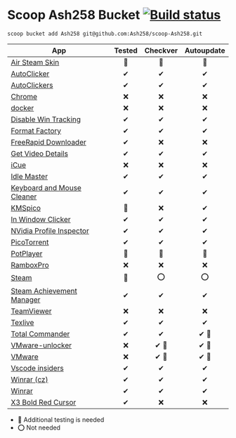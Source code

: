 # Scoop Ash258 Bucket [![Build status](https://ci.appveyor.com/api/projects/status/rfexd4x83q5thr55?svg=true)](https://ci.appveyor.com/project/Ash258/scoop-ash258)

`scoop bucket add Ash258 git@github.com:Ash258/scoop-Ash258.git`

| App                                                | Tested | Checkver | Autoupdate |
| -------------------------------------------------- | :----: | :------: | :--------: |
| [Air Steam Skin](./AirForSteam.json)               | 💯     | 💯       | 💯         |
| [AutoClicker](./AutoClicker.json)                  | ✔      | ✔        | ✔          |
| [AutoClickers](./AutoClickers.json)                | ✔      | ✔        | ✔          |
| [Chrome](./Chrome.json)                            | ❌      | ❌        | ❌          |
| [docker](./docker.json)                            | ❌      | ❌        | ❌          |
| [Disable Win Tracking](./DWT.json)                 | ✔      | ✔        | ✔          |
| [Format Factory](./FormatFactory.json)             | ✔      | ✔        | ✔          |
| [FreeRapid Downloader](./FRD.json)                 | ✔      | ❌        | ❌          |
| [Get Video Details](./GVD.json)                    | ✔      | ✔        | ✔          |
| [iCue](./iCue.json)                                | ❌      | ❌        | ❌          |
| [Idle Master](./IdleMaster.json)                   | ✔      | ✔        | ✔          |
| [Keyboard and Mouse Cleaner](./KMCleaner.json)     | ✔      | ✔        | ✔          |
| [KMSpico](./KMS.json)                              | 💯     | ❌        | ✔          |
| [In Window Clicker](./NIClicker.json)              | ✔      | ✔        | ✔          |
| [NVidia Profile Inspector](./NVidiaInspector.json) | ✔      | ✔        | ✔          |
| [PicoTorrent](./PicoTorrent.json)                  | ✔      | ✔        | ✔          |
| [PotPlayer](./PotPlayer.json)                      | 💯     | 💯       | 💯         |
| [RamboxPro](./RamboxPro.json)                      | ❌      | ❌        | ❌          |
| [Steam](./Steam.json)                              | 💯     | ⭕        | ⭕          |
| [Steam Achievement Manager](./SAM.json)            | ✔      | ✔        | ✔          |
| [TeamViewer](./TeamViewer.json)                    | ❌      | ❌        | ❌          |
| [Texlive](./Texlive.json)                          | ✔      | ✔        | ✔          |
| [Total Commander](./TotalCommander.json)           | ✔      | ✔        | ✔ 🔸       |
| [VMware-unlocker](./VMware-unlocker.json)          | ❌      | ✔ 🔸     | ✔ 🔸       |
| [VMware](./VMware.json)                            | ❌      | ✔ 🔸     | ✔ 🔸       |
| [Vscode insiders](./vscode-insiders.json)          | ✔      | ✔        | ✔          |
| [Winrar (cz)](./Winrar-cz.json)                    | ✔      | ✔        | ✔          |
| [Winrar](./Winrar.json)                            | ✔      | ✔        | ✔          |
| [X3 Bold Red Cursor](./X3.json)                    | ✔      | ❌        | ❌          |

- 🔸 Additional testing is needed
- ⭕ Not needed
